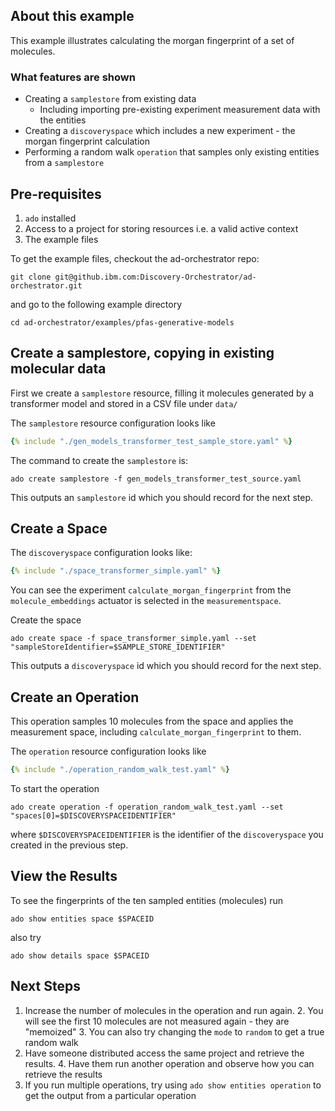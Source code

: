 ## About this example

This example illustrates calculating the morgan fingerprint of a set of molecules.

### What features are shown

- Creating a `samplestore` from existing data
    - Including importing pre-existing experiment measurement data with the entities
- Creating a `discoveryspace` which includes a new experiment - the morgan fingerprint calculation
- Performing a random walk `operation` that samples only existing entities from a `samplestore`

## Pre-requisites 

1. `ado` installed 
2. Access to a project for storing resources i.e. a valid active context
3. The example files

To get the example files, checkout the ad-orchestrator repo: 

```commandline
git clone git@github.ibm.com:Discovery-Orchestrator/ad-orchestrator.git
```

and go to the following example directory

```commandline
cd ad-orchestrator/examples/pfas-generative-models
```

## Create a samplestore, copying in existing molecular data

First we create a `samplestore` resource, filling it molecules generated by a transformer model and stored in a CSV file under `data/`

The `samplestore` resource configuration looks like
```yaml
{% include "./gen_models_transformer_test_sample_store.yaml" %}
```

The command to create the `samplestore` is:
```
ado create samplestore -f gen_models_transformer_test_source.yaml
```

This outputs an `samplestore` id which you should record for the next step. 

## Create a Space

The `discoveryspace` configuration looks like:

```yaml
{% include "./space_transformer_simple.yaml" %}
```
You can see the experiment `calculate_morgan_fingerprint` from the `molecule_embeddings` actuator is selected in the `measurementspace`.

Create the space
```
ado create space -f space_transformer_simple.yaml --set "sampleStoreIdentifier=$SAMPLE_STORE_IDENTIFIER"
```

This outputs a `discoveryspace` id which you should record for the next step. 

## Create an Operation

This operation samples 10 molecules from the space and applies the measurement space, including `calculate_morgan_fingerprint` to them.

The `operation` resource configuration looks like
```yaml
{% include "./operation_random_walk_test.yaml" %}
```

To start the operation
```
ado create operation -f operation_random_walk_test.yaml --set "spaces[0]=$DISCOVERYSPACEIDENTIFIER"
```
where `$DISCOVERYSPACEIDENTIFIER` is the identifier of the `discoveryspace` you created in the previous step.

## View the Results

To see the fingerprints of the ten sampled entities (molecules) run 

```commandline
ado show entities space $SPACEID
```

also try 

```commandline
ado show details space $SPACEID
```

## Next Steps

1. Increase the number of molecules in the operation and run again.
     2. You will see the first 10 molecules are not measured again - they are "memoized"
     3. You can also try changing the `mode` to `random` to get a true random walk
3. Have someone distributed access the same project and retrieve the results.
     4. Have them run another operation and observe how you can retrieve the results
5. If you run multiple operations, try using `ado show entities operation` to get the output from a particular operation


